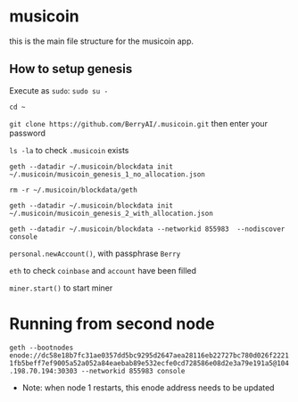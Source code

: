 # musicoin

this is the main file structure for the musicoin app.


## How to setup genesis

Execute as `sudo`:
`sudo su -`

`cd ~`

`git clone https://github.com/BerryAI/.musicoin.git` then enter your password

`ls -la` to check `.musicoin` exists

`geth --datadir ~/.musicoin/blockdata init ~/.musicoin/musicoin_genesis_1_no_allocation.json`

`rm -r ~/.musicoin/blockdata/geth`

`geth --datadir ~/.musicoin/blockdata init ~/.musicoin/musicoin_genesis_2_with_allocation.json`


`geth --datadir ~/.musicoin/blockdata --networkid 855983  --nodiscover console`

`personal.newAccount()`, with passphrase `Berry`

`eth` to check `coinbase` and `account` have been filled

`miner.start()` to start miner



# Running from second node

`geth --bootnodes enode://dc58e18b7fc31ae0357dd5bc9295d2647aea28116eb22727bc780d026f22211fb5beff7ef9005a52a052a84eaebab89e532ecfe0cd728586e08d2e3a79e191a5@104.198.70.194:30303 --networkid 855983 console`
* Note: when node 1 restarts, this enode address needs to be updated

